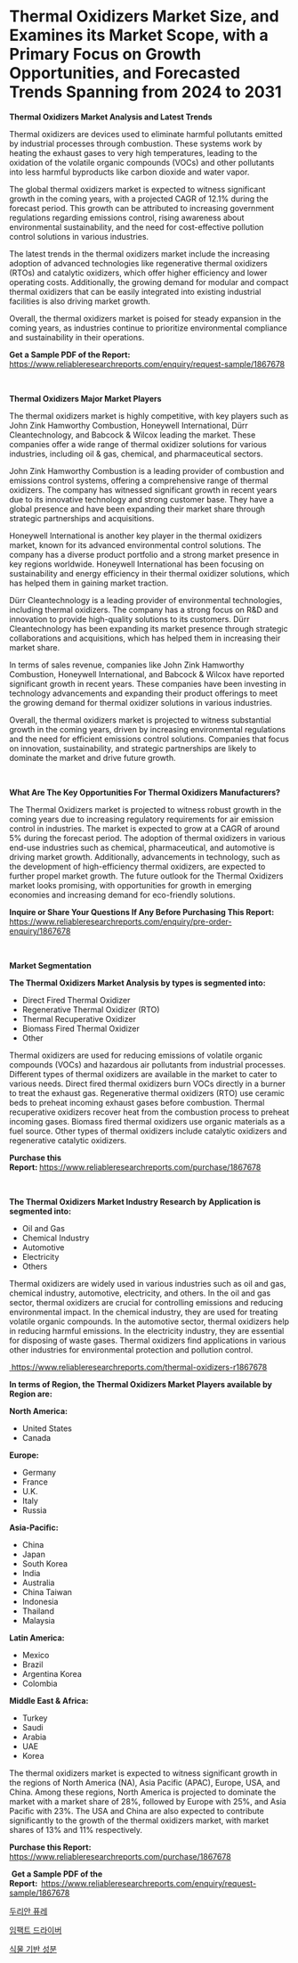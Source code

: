 <p><h1>Thermal Oxidizers Market Size, and Examines its Market Scope, with a Primary Focus on Growth Opportunities, and Forecasted Trends Spanning from 2024 to 2031</h1></p><p><strong>Thermal Oxidizers Market Analysis and Latest Trends</strong></p>
<p><p>Thermal oxidizers are devices used to eliminate harmful pollutants emitted by industrial processes through combustion. These systems work by heating the exhaust gases to very high temperatures, leading to the oxidation of the volatile organic compounds (VOCs) and other pollutants into less harmful byproducts like carbon dioxide and water vapor.</p><p>The global thermal oxidizers market is expected to witness significant growth in the coming years, with a projected CAGR of 12.1% during the forecast period. This growth can be attributed to increasing government regulations regarding emissions control, rising awareness about environmental sustainability, and the need for cost-effective pollution control solutions in various industries.</p><p>The latest trends in the thermal oxidizers market include the increasing adoption of advanced technologies like regenerative thermal oxidizers (RTOs) and catalytic oxidizers, which offer higher efficiency and lower operating costs. Additionally, the growing demand for modular and compact thermal oxidizers that can be easily integrated into existing industrial facilities is also driving market growth.</p><p>Overall, the thermal oxidizers market is poised for steady expansion in the coming years, as industries continue to prioritize environmental compliance and sustainability in their operations.</p></p>
<p><strong>Get a Sample PDF of the Report:&nbsp;</strong> <a href="https://www.reliableresearchreports.com/enquiry/request-sample/1867678">https://www.reliableresearchreports.com/enquiry/request-sample/1867678</a></p>
<p>&nbsp;</p>
<p><strong>Thermal Oxidizers Major Market Players</strong></p>
<p><p>The thermal oxidizers market is highly competitive, with key players such as John Zink Hamworthy Combustion, Honeywell International, Dürr Cleantechnology, and Babcock & Wilcox leading the market. These companies offer a wide range of thermal oxidizer solutions for various industries, including oil & gas, chemical, and pharmaceutical sectors.</p><p>John Zink Hamworthy Combustion is a leading provider of combustion and emissions control systems, offering a comprehensive range of thermal oxidizers. The company has witnessed significant growth in recent years due to its innovative technology and strong customer base. They have a global presence and have been expanding their market share through strategic partnerships and acquisitions.</p><p>Honeywell International is another key player in the thermal oxidizers market, known for its advanced environmental control solutions. The company has a diverse product portfolio and a strong market presence in key regions worldwide. Honeywell International has been focusing on sustainability and energy efficiency in their thermal oxidizer solutions, which has helped them in gaining market traction.</p><p>Dürr Cleantechnology is a leading provider of environmental technologies, including thermal oxidizers. The company has a strong focus on R&D and innovation to provide high-quality solutions to its customers. Dürr Cleantechnology has been expanding its market presence through strategic collaborations and acquisitions, which has helped them in increasing their market share.</p><p>In terms of sales revenue, companies like John Zink Hamworthy Combustion, Honeywell International, and Babcock & Wilcox have reported significant growth in recent years. These companies have been investing in technology advancements and expanding their product offerings to meet the growing demand for thermal oxidizer solutions in various industries.</p><p>Overall, the thermal oxidizers market is projected to witness substantial growth in the coming years, driven by increasing environmental regulations and the need for efficient emissions control solutions. Companies that focus on innovation, sustainability, and strategic partnerships are likely to dominate the market and drive future growth.</p></p>
<p>&nbsp;</p>
<p><strong>What Are The Key Opportunities For Thermal Oxidizers Manufacturers?</strong></p>
<p><p>The Thermal Oxidizers market is projected to witness robust growth in the coming years due to increasing regulatory requirements for air emission control in industries. The market is expected to grow at a CAGR of around 5% during the forecast period. The adoption of thermal oxidizers in various end-use industries such as chemical, pharmaceutical, and automotive is driving market growth. Additionally, advancements in technology, such as the development of high-efficiency thermal oxidizers, are expected to further propel market growth. The future outlook for the Thermal Oxidizers market looks promising, with opportunities for growth in emerging economies and increasing demand for eco-friendly solutions.</p></p>
<p><strong>Inquire or Share Your Questions If Any Before Purchasing This Report:</strong> <a href="https://www.reliableresearchreports.com/enquiry/pre-order-enquiry/1867678">https://www.reliableresearchreports.com/enquiry/pre-order-enquiry/1867678</a></p>
<p>&nbsp;</p>
<p><strong>Market Segmentation</strong></p>
<p><strong>The Thermal Oxidizers Market Analysis by types is segmented into:</strong></p>
<p><ul><li>Direct Fired Thermal Oxidizer</li><li>Regenerative Thermal Oxidizer (RTO)</li><li>Thermal Recuperative Oxidizer</li><li>Biomass Fired Thermal Oxidizer</li><li>Other</li></ul></p>
<p><p>Thermal oxidizers are used for reducing emissions of volatile organic compounds (VOCs) and hazardous air pollutants from industrial processes. Different types of thermal oxidizers are available in the market to cater to various needs. Direct fired thermal oxidizers burn VOCs directly in a burner to treat the exhaust gas. Regenerative thermal oxidizers (RTO) use ceramic beds to preheat incoming exhaust gases before combustion. Thermal recuperative oxidizers recover heat from the combustion process to preheat incoming gases. Biomass fired thermal oxidizers use organic materials as a fuel source. Other types of thermal oxidizers include catalytic oxidizers and regenerative catalytic oxidizers.</p></p>
<p><strong>Purchase this Report:&nbsp;</strong><a href="https://www.reliableresearchreports.com/purchase/1867678">https://www.reliableresearchreports.com/purchase/1867678</a></p>
<p>&nbsp;</p>
<p><strong>The Thermal Oxidizers Market Industry Research by Application is segmented into:</strong></p>
<p><ul><li>Oil and Gas</li><li>Chemical Industry</li><li>Automotive</li><li>Electricity</li><li>Others</li></ul></p>
<p><p>Thermal oxidizers are widely used in various industries such as oil and gas, chemical industry, automotive, electricity, and others. In the oil and gas sector, thermal oxidizers are crucial for controlling emissions and reducing environmental impact. In the chemical industry, they are used for treating volatile organic compounds. In the automotive sector, thermal oxidizers help in reducing harmful emissions. In the electricity industry, they are essential for disposing of waste gases. Thermal oxidizers find applications in various other industries for environmental protection and pollution control.</p></p>
<p><a href="https://www.reliableresearchreports.com/thermal-oxidizers-r1867678">&nbsp;https://www.reliableresearchreports.com/thermal-oxidizers-r1867678</a></p>
<p><strong>In terms of Region, the Thermal Oxidizers Market Players available by Region are:</strong></p>
<p>
    <p> <strong> North America: </strong>
        <ul>
            <li>United States</li>
            <li>Canada</li>
        </ul>
        </p> 
    <p> <strong> Europe: </strong>
        <ul>
            <li>Germany</li>
            <li>France</li>
            <li>U.K.</li>
            <li>Italy</li>
            <li>Russia</li>
        </ul>
        </p> 
    <p> <strong> Asia-Pacific: </strong>
        <ul>
            <li>China</li>
            <li>Japan</li>
            <li>South Korea</li>
            <li>India</li>
            <li>Australia</li>
            <li>China Taiwan</li>
            <li>Indonesia</li>
            <li>Thailand</li>
            <li>Malaysia</li>
        </ul>
        </p> 
    <p> <strong> Latin America: </strong>
        <ul>
            <li>Mexico</li>
            <li>Brazil</li>
            <li>Argentina Korea</li>
            <li>Colombia</li>
        </ul>
        </p> 
    <p> <strong> Middle East & Africa: </strong>
        <ul>
            <li>Turkey</li>
            <li>Saudi</li>
            <li>Arabia</li>
            <li>UAE</li>
            <li>Korea</li>
        </ul>
    </p>
    </p>
<p><p>The thermal oxidizers market is expected to witness significant growth in the regions of North America (NA), Asia Pacific (APAC), Europe, USA, and China. Among these regions, North America is projected to dominate the market with a market share of 28%, followed by Europe with 25%, and Asia Pacific with 23%. The USA and China are also expected to contribute significantly to the growth of the thermal oxidizers market, with market shares of 13% and 11% respectively.</p></p>
<p><strong>Purchase this Report: </strong><a href="https://www.reliableresearchreports.com/purchase/1867678">https://www.reliableresearchreports.com/purchase/1867678</a></p>
<p>&nbsp;<strong>Get a Sample PDF of the Report:&nbsp;&nbsp;</strong><a href="https://www.reliableresearchreports.com/enquiry/request-sample/1867678">https://www.reliableresearchreports.com/enquiry/request-sample/1867678</a></p>
<p><strong></strong></p>
<p><p><a href="https://medium.com/@rowedrowe/%EB%91%90%EB%A6%AC%EC%95%88-%EC%88%9C%EC%95%A1-%EC%8B%9C%EC%9E%A5-%EA%B7%9C%EB%AA%A8-cagr-%ED%8A%B8%EB%A0%8C%EB%93%9C-2024-2030-22cc59693781">두리안 퓨레</a></p><p><a href="https://medium.com/@frankfurter67567/%EB%94%94%EC%BD%94%EB%94%A9-%EC%9E%84%ED%8C%A9%ED%8A%B8-%EB%93%9C%EB%9D%BC%EC%9D%B4%EB%B2%84-%EC%8B%9C%EC%9E%A5-%EB%A9%94%ED%8A%B8%EB%A6%AD%EC%8A%A4-%EC%8B%9C%EC%9E%A5-%EC%A0%90%EC%9C%A0%EC%9C%A8-%ED%8A%B8%EB%A0%8C%EB%93%9C-%EB%B0%8F-%EC%84%B1%EC%9E%A5-%ED%8C%A8%ED%84%B4-323490fc5d87">임팩트 드라이버</a></p><p><a href="https://github.com/Madalyell456456/Market-Research-Report-List-1/blob/main/167189429806.md">식물 기반 성분</a></p></p>